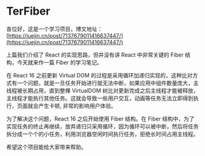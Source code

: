 # TerFiber

各位好，这是一个学习项目，博文地址：[https://juejin.cn/post/7137679011416637447/](https://juejin.cn/post/7137679011416637447/)

上篇我们介绍了 React 的实现思路，但并没有讲 React 中非常关键的 Fiber 结构，今天就来作一篇 Fiber 的学习笔记。

在 React 16 之前更新 Virtual DOM 的过程是采用循环加递归实现的，这种比对方式有一个问题，就是一旦任务开始进行就无法中断，如果应用中组件数量庞大，主线程被长期占用，直到整棵 VirtualDOM 树比对更新完成之后主线程才能被释放，主线程才能执行其他任务。这就会导致一些用户交互，动画等任务无法立即得到执行，页面就会产生卡顿, 非常的影响用户体验。

为了解决这个问题，React 16 之后开始使用 Fiber 结构。在 Fiber 结构中，为了实现任务的终止再继续，放弃递归只采用循环，因为循环可以被中断，然后将任务拆分成一个个的小任务，利用浏览器空闲时间执行任务，拒绝长时间占用主线程。


希望这个项目能给大家带来帮助。

